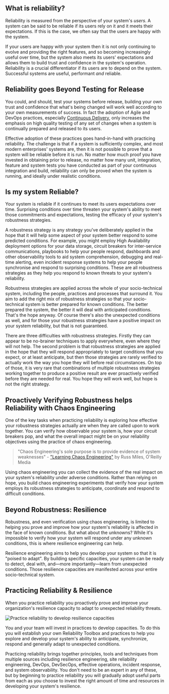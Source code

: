 
## What is reliability?

Reliability is measured from the perspective of your system's _users_. A system can be said to be reliable if its users rely on it and it meets their expectations. If this is the case, we often say that the users are happy with the system.

If your users are happy with your system then it is not only continuing to evolve and providing the right features, and so becoming increasingly useful over time, but the system also meets its users' expectations and allows them to build trust and confidence in the system's operation. Reliability is a crucial differentiator if its users are to depend on the system. Successful systems are useful, performant _and_ reliable.

## Reliability goes Beyond Testing for Release

You could, and should, test your systems before release, building your own trust and confidence that what's being changed will work well according to your own measurements of success. In fact the adoption of Agile and DevOps practices, especially [Continuous Delivery][cd], only increases the emphasis on high quality testing of any set of changes when a system is continually prepared and released to its users.

[cd]: https://continuousdelivery.com/

Effective adoption of these practices goes hand-in-hand with practicing reliability. The challenge is that if a system is sufficiently complex, and most modern enterprises' systems are, then it is not possible to prove that a system will be reliable before it is run. No matter how much proof you have invested in obtaining prior to release, no matter how many unit, integration, feature and system tests you have conducted as part of your continuous integration and build, reliability can only be proved when the system is running, and ideally under realistic conditions.

## Is my system Reliable?

Your system is reliable if it continues to meet its users expectations over time. Surprising conditions over time threaten your system's ability to meet those commitments and expectations, testing the efficacy of your system's robustness strategies.

A robustness strategy is any strategy you've deliberately applied in the hope that it will help some aspect of your system better respond to some predicted conditions. For example, you might employ High Availability deployment options for your data storage, circuit breakers for inter-service communications, playbooks to help your people respond, dashboards and other observability tools to aid system comprehension, debugging and real-time alerting, even incident response systems to help your people synchronise and respond to surprising conditions. These are all robustness strategies as they help you respond to known threats to your system's reliability.

Robustness strategies are applied across the whole of your socio-technical system, including the people, practices and processes that surround it. You aim to add the right mix of robustness strategies so that your socio-technical system is better prepared for known conditions. The better prepared the system, the better it will deal with anticipated conditions. That's the hope anyway. Of course there's also the unexpected conditions as well, and for those your robustness strategies have a positive impact on your system reliability, but that is not guaranteed.

There are three difficulties with robustness strategies. Firstly they can appear to be no-brainer techniques to apply everywhere, even where they will not help. The second problem is that robustness strategies are applied in the hope that they will respond appropriately to target conditions that you expect, or at least anticipate, but then those strategies are rarely verified to actually work the way you hope they will before real circumstances. On top of those, it is very rare that combinations of multiple robustness strategies working together to produce a positive result are ever proactively verified before they are needed for real. You hope they will work well, but hope is not the right strategy.

## Proactively Verifying Robustness helps Reliability with Chaos Engineering

One of the key tasks when practicing reliability is exploring how effective your robustness strategies actually are when they are called upon to work together. You can verify how observable your system is, how your circuit breakers pop, and what the overall impact might be on your reliability objectives using the practice of chaos engineering.

> "Chaos Engineering's sole purpose is to provide evidence of system weaknesses" - ["Learning Chaos Engineering"][learning] by Russ Miles, O'Reilly Media

[learning]: http://shop.oreilly.com/product/0636920251897.do

Using chaos engineering you can collect the evidence of the real impact on your system's reliability under adverse conditions. Rather than relying on hope, you build chaos engineering experiments that verify how your system employs its robustness strategies to anticipate, coordinate and respond to difficult conditions.

## Beyond Robustness: Resilience 

Robustness, and even verification using chaos engineering, is limited to helping you prove and improve how your system's reliability is affected in the face of known conditions. But what about the unknowns? While it's impossible to verify how your system will respond under any unknown conditions, this is where resilience engineering can help.

Resilience engineering aims to help you develop your system so that it is "poised to adapt". By building specific capacities, your system can be ready to detect, deal with, and&mdash;more importantly&mdash;learn from unexpected conditions. Those resilience capacities are manifested across your entire socio-technical system.

## Practicing Reliability & Resilience

When you practice reliability you proactively prove and improve your organization's resilience capacity to adapt to unexpected reliability threats.

![Practice reliability to develop resilience capacities][practices]

[practices]: ./practices-to-capacities.png

You and your team will invest in practices to develop capacities. To do this you will establish your own Reliability Toolbox and practices to help you explore and develop your system's ability to anticipate, synchronize, respond and generally adapt to unexpected conditions.

Practicing reliability brings together principles, tools and techniques from multiple sources including resilience engineering, site reliability engineering, DevOps, DevSecOps, effective operations, incident response, and system observability. You don't need to be an expert in any of these, but by beginning to practice reliability you will gradually adopt useful parts from each as you choose to invest the right amount of time and resources in developing your system's resilience.
